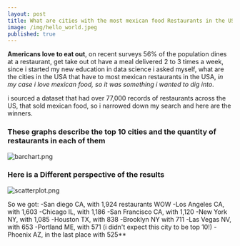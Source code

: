 ```yaml
---
layout: post
title: What are cities with the most mexican food Restaurants in the US?
image: /img/hello_world.jpeg
published: true
---
```


**Americans love to eat out**, on recent surveys 56% of the population dines at a restaurant, get take out ot have a meal
delivered 2 to 3 times a week, since i started my new education in data science i asked myself, what are the cities in the USA that
have to most mexican restaurants in the USA, *in my case i love mexican food, so it was something i wanted to dig into*.

i sourced a dataset that had over 77,000 records of restaurants across the US, that sold mexican food, so i narrowed down my search
and here are the winners.

 ### These graphs describe the top 10 cities and the quantity of restaurants in each of them




![barchart.png]({{site.baseurl}}/img/barchart.png)   

### Here is a Different perspective of the results

![scatterplot.png]({{site.baseurl}}/img/scatterplot.png)

So we got:
-San diego CA, with 1,924 restaurants WOW
-Los Angeles CA, with 1,603
-Chicago IL, with 1,186
-San Francisco CA, with 1,120
-New York NY, with 1,085
-Houston TX, with 838
-Brooklyn NY with 711
-Las Vegas NV, with 653
-Portland ME, with 571 (i didn't expect this city to be top 10!)
-Phoenix AZ, in the last place with 525**
